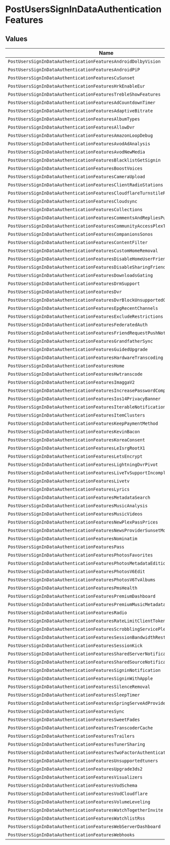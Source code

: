 # PostUsersSignInDataAuthenticationFeatures


## Values

| Name                                                                           | Value                                                                          |
| ------------------------------------------------------------------------------ | ------------------------------------------------------------------------------ |
| `PostUsersSignInDataAuthenticationFeaturesAndroidDolbyVision`                  | Android - Dolby Vision                                                         |
| `PostUsersSignInDataAuthenticationFeaturesAndroidPiP`                          | Android - PiP                                                                  |
| `PostUsersSignInDataAuthenticationFeaturesCuSunset`                            | CU Sunset                                                                      |
| `PostUsersSignInDataAuthenticationFeaturesHrkEnableEur`                        | HRK_enable_EUR                                                                 |
| `PostUsersSignInDataAuthenticationFeaturesTrebleShowFeatures`                  | TREBLE-show-features                                                           |
| `PostUsersSignInDataAuthenticationFeaturesAdCountdownTimer`                    | ad-countdown-timer                                                             |
| `PostUsersSignInDataAuthenticationFeaturesAdaptiveBitrate`                     | adaptive_bitrate                                                               |
| `PostUsersSignInDataAuthenticationFeaturesAlbumTypes`                          | album-types                                                                    |
| `PostUsersSignInDataAuthenticationFeaturesAllowDvr`                            | allow_dvr                                                                      |
| `PostUsersSignInDataAuthenticationFeaturesAmazonLoopDebug`                     | amazon-loop-debug                                                              |
| `PostUsersSignInDataAuthenticationFeaturesAvodAdAnalysis`                      | avod-ad-analysis                                                               |
| `PostUsersSignInDataAuthenticationFeaturesAvodNewMedia`                        | avod-new-media                                                                 |
| `PostUsersSignInDataAuthenticationFeaturesBlacklistGetSignin`                  | blacklist_get_signin                                                           |
| `PostUsersSignInDataAuthenticationFeaturesBoostVoices`                         | boost-voices                                                                   |
| `PostUsersSignInDataAuthenticationFeaturesCameraUpload`                        | camera_upload                                                                  |
| `PostUsersSignInDataAuthenticationFeaturesClientRadioStations`                 | client-radio-stations                                                          |
| `PostUsersSignInDataAuthenticationFeaturesCloudflareTurnstileRequired`         | cloudflare-turnstile-required                                                  |
| `PostUsersSignInDataAuthenticationFeaturesCloudsync`                           | cloudsync                                                                      |
| `PostUsersSignInDataAuthenticationFeaturesCollections`                         | collections                                                                    |
| `PostUsersSignInDataAuthenticationFeaturesCommentsAndRepliesPushNotifications` | comments_and_replies_push_notifications                                        |
| `PostUsersSignInDataAuthenticationFeaturesCommunityAccessPlexTv`               | community_access_plex_tv                                                       |
| `PostUsersSignInDataAuthenticationFeaturesCompanionsSonos`                     | companions_sonos                                                               |
| `PostUsersSignInDataAuthenticationFeaturesContentFilter`                       | content_filter                                                                 |
| `PostUsersSignInDataAuthenticationFeaturesCustomHomeRemoval`                   | custom-home-removal                                                            |
| `PostUsersSignInDataAuthenticationFeaturesDisableHomeUserFriendships`          | disable_home_user_friendships                                                  |
| `PostUsersSignInDataAuthenticationFeaturesDisableSharingFriendships`           | disable_sharing_friendships                                                    |
| `PostUsersSignInDataAuthenticationFeaturesDownloadsGating`                     | downloads-gating                                                               |
| `PostUsersSignInDataAuthenticationFeaturesDrmSupport`                          | drm_support                                                                    |
| `PostUsersSignInDataAuthenticationFeaturesDvr`                                 | dvr                                                                            |
| `PostUsersSignInDataAuthenticationFeaturesDvrBlockUnsupportedCountries`        | dvr-block-unsupported-countries                                                |
| `PostUsersSignInDataAuthenticationFeaturesEpgRecentChannels`                   | epg-recent-channels                                                            |
| `PostUsersSignInDataAuthenticationFeaturesExcludeRestrictions`                 | exclude restrictions                                                           |
| `PostUsersSignInDataAuthenticationFeaturesFederatedAuth`                       | federated-auth                                                                 |
| `PostUsersSignInDataAuthenticationFeaturesFriendRequestPushNotifications`      | friend_request_push_notifications                                              |
| `PostUsersSignInDataAuthenticationFeaturesGrandfatherSync`                     | grandfather-sync                                                               |
| `PostUsersSignInDataAuthenticationFeaturesGuidedUpgrade`                       | guided-upgrade                                                                 |
| `PostUsersSignInDataAuthenticationFeaturesHardwareTranscoding`                 | hardware_transcoding                                                           |
| `PostUsersSignInDataAuthenticationFeaturesHome`                                | home                                                                           |
| `PostUsersSignInDataAuthenticationFeaturesHwtranscode`                         | hwtranscode                                                                    |
| `PostUsersSignInDataAuthenticationFeaturesImaggaV2`                            | imagga-v2                                                                      |
| `PostUsersSignInDataAuthenticationFeaturesIncreasePasswordComplexity`          | increase-password-complexity                                                   |
| `PostUsersSignInDataAuthenticationFeaturesIos14PrivacyBanner`                  | ios14-privacy-banner                                                           |
| `PostUsersSignInDataAuthenticationFeaturesIterableNotificationTokens`          | iterable-notification-tokens                                                   |
| `PostUsersSignInDataAuthenticationFeaturesItemClusters`                        | item_clusters                                                                  |
| `PostUsersSignInDataAuthenticationFeaturesKeepPaymentMethod`                   | keep-payment-method                                                            |
| `PostUsersSignInDataAuthenticationFeaturesKevinBacon`                          | kevin-bacon                                                                    |
| `PostUsersSignInDataAuthenticationFeaturesKoreaConsent`                        | korea-consent                                                                  |
| `PostUsersSignInDataAuthenticationFeaturesLeIsrgRootX1`                        | le_isrg_root_x1                                                                |
| `PostUsersSignInDataAuthenticationFeaturesLetsEncrypt`                         | lets_encrypt                                                                   |
| `PostUsersSignInDataAuthenticationFeaturesLightningDvrPivot`                   | lightning-dvr-pivot                                                            |
| `PostUsersSignInDataAuthenticationFeaturesLiveTvSupportIncompleteSegments`     | live-tv-support-incomplete-segments                                            |
| `PostUsersSignInDataAuthenticationFeaturesLivetv`                              | livetv                                                                         |
| `PostUsersSignInDataAuthenticationFeaturesLyrics`                              | lyrics                                                                         |
| `PostUsersSignInDataAuthenticationFeaturesMetadataSearch`                      | metadata_search                                                                |
| `PostUsersSignInDataAuthenticationFeaturesMusicAnalysis`                       | music-analysis                                                                 |
| `PostUsersSignInDataAuthenticationFeaturesMusicVideos`                         | music_videos                                                                   |
| `PostUsersSignInDataAuthenticationFeaturesNewPlexPassPrices`                   | new_plex_pass_prices                                                           |
| `PostUsersSignInDataAuthenticationFeaturesNewsProviderSunsetModal`             | news-provider-sunset-modal                                                     |
| `PostUsersSignInDataAuthenticationFeaturesNominatim`                           | nominatim                                                                      |
| `PostUsersSignInDataAuthenticationFeaturesPass`                                | pass                                                                           |
| `PostUsersSignInDataAuthenticationFeaturesPhotosFavorites`                     | photos-favorites                                                               |
| `PostUsersSignInDataAuthenticationFeaturesPhotosMetadataEdition`               | photos-metadata-edition                                                        |
| `PostUsersSignInDataAuthenticationFeaturesPhotosV6Edit`                        | photosV6-edit                                                                  |
| `PostUsersSignInDataAuthenticationFeaturesPhotosV6TvAlbums`                    | photosV6-tv-albums                                                             |
| `PostUsersSignInDataAuthenticationFeaturesPmsHealth`                           | pms_health                                                                     |
| `PostUsersSignInDataAuthenticationFeaturesPremiumDashboard`                    | premium-dashboard                                                              |
| `PostUsersSignInDataAuthenticationFeaturesPremiumMusicMetadata`                | premium_music_metadata                                                         |
| `PostUsersSignInDataAuthenticationFeaturesRadio`                               | radio                                                                          |
| `PostUsersSignInDataAuthenticationFeaturesRateLimitClientToken`                | rate-limit-client-token                                                        |
| `PostUsersSignInDataAuthenticationFeaturesScrobblingServicePlexTv`             | scrobbling-service-plex-tv                                                     |
| `PostUsersSignInDataAuthenticationFeaturesSessionBandwidthRestrictions`        | session_bandwidth_restrictions                                                 |
| `PostUsersSignInDataAuthenticationFeaturesSessionKick`                         | session_kick                                                                   |
| `PostUsersSignInDataAuthenticationFeaturesSharedServerNotification`            | shared_server_notification                                                     |
| `PostUsersSignInDataAuthenticationFeaturesSharedSourceNotification`            | shared_source_notification                                                     |
| `PostUsersSignInDataAuthenticationFeaturesSigninNotification`                  | signin_notification                                                            |
| `PostUsersSignInDataAuthenticationFeaturesSigninWithApple`                     | signin_with_apple                                                              |
| `PostUsersSignInDataAuthenticationFeaturesSilenceRemoval`                      | silence-removal                                                                |
| `PostUsersSignInDataAuthenticationFeaturesSleepTimer`                          | sleep-timer                                                                    |
| `PostUsersSignInDataAuthenticationFeaturesSpringServeAdProvider`               | spring_serve_ad_provider                                                       |
| `PostUsersSignInDataAuthenticationFeaturesSync`                                | sync                                                                           |
| `PostUsersSignInDataAuthenticationFeaturesSweetFades`                          | sweet-fades                                                                    |
| `PostUsersSignInDataAuthenticationFeaturesTranscoderCache`                     | transcoder_cache                                                               |
| `PostUsersSignInDataAuthenticationFeaturesTrailers`                            | trailers                                                                       |
| `PostUsersSignInDataAuthenticationFeaturesTunerSharing`                        | tuner-sharing                                                                  |
| `PostUsersSignInDataAuthenticationFeaturesTwoFactorAuthentication`             | two-factor-authentication                                                      |
| `PostUsersSignInDataAuthenticationFeaturesUnsupportedtuners`                   | unsupportedtuners                                                              |
| `PostUsersSignInDataAuthenticationFeaturesUpgrade3ds2`                         | upgrade-3ds2                                                                   |
| `PostUsersSignInDataAuthenticationFeaturesVisualizers`                         | visualizers                                                                    |
| `PostUsersSignInDataAuthenticationFeaturesVodSchema`                           | vod-schema                                                                     |
| `PostUsersSignInDataAuthenticationFeaturesVodCloudflare`                       | vod_cloudflare                                                                 |
| `PostUsersSignInDataAuthenticationFeaturesVolumeLeveling`                      | volume-leveling                                                                |
| `PostUsersSignInDataAuthenticationFeaturesWatchTogetherInvite`                 | watch-together-invite                                                          |
| `PostUsersSignInDataAuthenticationFeaturesWatchlistRss`                        | watchlist-rss                                                                  |
| `PostUsersSignInDataAuthenticationFeaturesWebServerDashboard`                  | web_server_dashboard                                                           |
| `PostUsersSignInDataAuthenticationFeaturesWebhooks`                            | webhooks                                                                       |